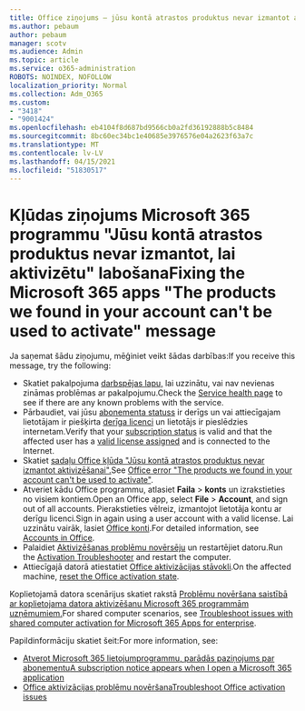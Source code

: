 ```yaml
---
title: Office ziņojums — jūsu kontā atrastos produktus nevar izmantot aktivizēšanai
ms.author: pebaum
author: pebaum
manager: scotv
ms.audience: Admin
ms.topic: article
ms.service: o365-administration
ROBOTS: NOINDEX, NOFOLLOW
localization_priority: Normal
ms.collection: Adm_O365
ms.custom:
- "3418"
- "9001424"
ms.openlocfilehash: eb4104f8d687bd9566cb0a2fd36192888b5c8484
ms.sourcegitcommit: 8bc60ec34bc1e40685e3976576e04a2623f63a7c
ms.translationtype: MT
ms.contentlocale: lv-LV
ms.lasthandoff: 04/15/2021
ms.locfileid: "51830517"
---
```

# <a name="fixing-the-microsoft-365-apps-the-products-we-found-in-your-account-cant-be-used-to-activate-message"></a><span data-ttu-id="04119-102">Kļūdas ziņojums Microsoft 365 programmu "Jūsu kontā atrastos produktus nevar izmantot, lai aktivizētu" labošana</span><span class="sxs-lookup"><span data-stu-id="04119-102">Fixing the Microsoft 365 apps "The products we found in your account can't be used to activate" message</span></span>

<span data-ttu-id="04119-103">Ja saņemat šādu ziņojumu, mēģiniet veikt šādas darbības:</span><span class="sxs-lookup"><span data-stu-id="04119-103">If you receive this message, try the following:</span></span>

- <span data-ttu-id="04119-104">Skatiet pakalpojuma [darbspējas lapu,](https://docs.microsoft.com/office365/enterprise/view-service-health) lai uzzinātu, vai nav nevienas zināmas problēmas ar pakalpojumu.</span><span class="sxs-lookup"><span data-stu-id="04119-104">Check the [Service health page](https://docs.microsoft.com/office365/enterprise/view-service-health) to see if there are any known problems with the service.</span></span>
- <span data-ttu-id="04119-105">Pārbaudiet, vai jūsu [abonementa statuss](https://support.office.com/article/0d23d3c0-c19c-4b2f-9845-5344fedc4380#bkmk_checksubscription) ir derīgs un vai attiecīgajam lietotājam ir piešķirta [derīga licenci](https://support.office.com/article/997596B5-4173-4627-B915-36ABAC6786DC) un lietotājs ir pieslēdzies internetam.</span><span class="sxs-lookup"><span data-stu-id="04119-105">Verify that your [subscription status](https://support.office.com/article/0d23d3c0-c19c-4b2f-9845-5344fedc4380#bkmk_checksubscription) is valid and that the affected user has a [valid license assigned](https://support.office.com/article/997596B5-4173-4627-B915-36ABAC6786DC) and is connected to the Internet.</span></span> 
- <span data-ttu-id="04119-106">Skatiet [sadaļu Office kļūda "Jūsu kontā atrastos produktus nevar izmantot aktivizēšanai".](https://support.office.com/article/c9f9a0b3-5aae-4131-8077-21e6a59f141e)</span><span class="sxs-lookup"><span data-stu-id="04119-106">See [Office error "The products we found in your account can't be used to activate"](https://support.office.com/article/c9f9a0b3-5aae-4131-8077-21e6a59f141e).</span></span>
- <span data-ttu-id="04119-107">Atveriet kādu Office programmu, atlasiet **Faila**  >  **konts** un izrakstieties no visiem kontiem.</span><span class="sxs-lookup"><span data-stu-id="04119-107">Open an Office app, select **File** > **Account**, and sign out of all accounts.</span></span> <span data-ttu-id="04119-108">Pierakstieties vēlreiz, izmantojot lietotāja kontu ar derīgu licenci.</span><span class="sxs-lookup"><span data-stu-id="04119-108">Sign in again using a user account with a valid license.</span></span> <span data-ttu-id="04119-109">Lai uzzinātu vairāk, lasiet [Office konti](https://support.office.com/article/628ea040-f265-49de-b986-be09c3ebf8a9).</span><span class="sxs-lookup"><span data-stu-id="04119-109">For detailed information, see [Accounts in Office](https://support.office.com/article/628ea040-f265-49de-b986-be09c3ebf8a9).</span></span>
- <span data-ttu-id="04119-110">Palaidiet [Aktivizēšanas problēmu novērsēju](https://aka.ms/SARA-OfficeActivation-Alchemy) un restartējiet datoru.</span><span class="sxs-lookup"><span data-stu-id="04119-110">Run the [Activation Troubleshooter](https://aka.ms/SARA-OfficeActivation-Alchemy) and restart the computer.</span></span>
- <span data-ttu-id="04119-111">Attiecīgajā datorā atiestatiet [Office aktivizācijas stāvokli](https://docs.microsoft.com/office365/troubleshoot/activation/reset-office-365-proplus-activation-state).</span><span class="sxs-lookup"><span data-stu-id="04119-111">On the affected machine, [reset the Office activation state](https://docs.microsoft.com/office365/troubleshoot/activation/reset-office-365-proplus-activation-state).</span></span>

<span data-ttu-id="04119-112">Koplietojamā datora scenārijus skatiet rakstā [Problēmu novēršana saistībā ar koplietojama datora aktivizēšanu Microsoft 365 programmām uzņēmumiem.](https://docs.microsoft.com/deployoffice/troubleshoot-shared-computer-activation)</span><span class="sxs-lookup"><span data-stu-id="04119-112">For shared computer scenarios, see [Troubleshoot issues with shared computer activation for Microsoft 365 Apps for enterprise](https://docs.microsoft.com/deployoffice/troubleshoot-shared-computer-activation).</span></span>

<span data-ttu-id="04119-113">Papildinformāciju skatiet šeit:</span><span class="sxs-lookup"><span data-stu-id="04119-113">For more information, see:</span></span> 
- [<span data-ttu-id="04119-114">Atverot Microsoft 365 lietojumprogrammu, parādās paziņojums par abonementu</span><span class="sxs-lookup"><span data-stu-id="04119-114">A subscription notice appears when I open a Microsoft 365 application</span></span>](https://support.office.com/article/4cabe32c-f594-4c0e-9191-3d3ade10cceb)
- [<span data-ttu-id="04119-115">Office aktivizācijas problēmu novēršana</span><span class="sxs-lookup"><span data-stu-id="04119-115">Troubleshoot Office activation issues</span></span>](https://support.office.com/article/0d23d3c0-c19c-4b2f-9845-5344fedc4380)